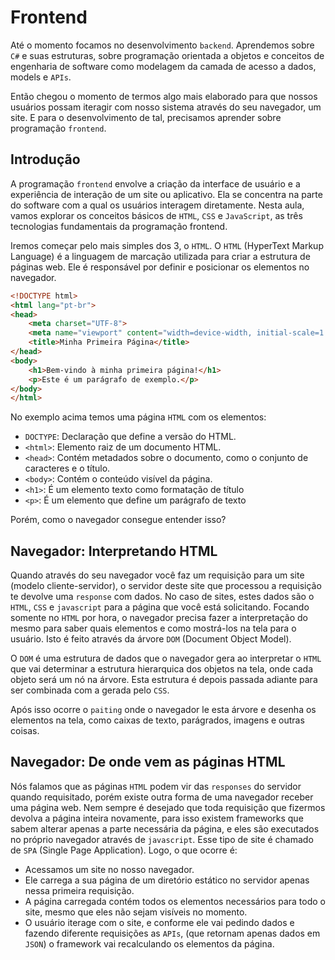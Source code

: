 # Frontend

Até o momento focamos no desenvolvimento `backend`. Aprendemos sobre `C#` e suas estruturas, sobre programação orientada a objetos e conceitos de engenharia de software como modelagem da camada de acesso a dados, models e `APIs`.

Então chegou o momento de termos algo mais elaborado para que nossos usuários possam iteragir com nosso sistema através do seu navegador, um site. E para o desenvolvimento de tal, precisamos aprender sobre programação `frontend`.

## Introdução

A programação `frontend` envolve a criação da interface de usuário e a experiência de interação de um site ou aplicativo. Ela se concentra na parte do software com a qual os usuários interagem diretamente. Nesta aula, vamos explorar os conceitos básicos de `HTML`, `CSS` e `JavaScript`, as três tecnologias fundamentais da programação frontend.

Iremos começar pelo mais simples dos 3, o `HTML`. O `HTML` (HyperText Markup Language) é a linguagem de marcação utilizada para criar a estrutura de páginas web. Ele é responsável por definir e posicionar os elementos no navegador.

```html
<!DOCTYPE html>
<html lang="pt-br">
<head>
    <meta charset="UTF-8">
    <meta name="viewport" content="width=device-width, initial-scale=1.0">
    <title>Minha Primeira Página</title>
</head>
<body>
    <h1>Bem-vindo à minha primeira página!</h1>
    <p>Este é um parágrafo de exemplo.</p>
</body>
</html>
```

No exemplo acima temos uma página `HTML` com os elementos:
- `DOCTYPE`: Declaração que define a versão do HTML.
- `<html>`: Elemento raiz de um documento HTML.
- `<head>`: Contém metadados sobre o documento, como o conjunto de caracteres e o título.
- `<body>`: Contém o conteúdo visível da página.
- `<h1>`: É um elemento texto como formatação de título
- `<p>`: É um elemento que define um parágrafo de texto

Porém, como o navegador consegue entender isso? 

## Navegador: Interpretando HTML

Quando através do seu navegador você faz um requisição para um site (modelo cliente-servidor), o servidor deste site que processou a requisição te devolve uma `response` com dados. No caso de sites, estes dados são o `HTML`, `CSS` e `javascript` para a página que você está solicitando. Focando somente no `HTML` por hora, o navegador precisa fazer a interpretação do mesmo para saber quais elementos e como mostrá-los na tela para o usuário. Isto é feito através da árvore `DOM` (Document Object Model).

O `DOM` é uma estrutura de dados que o navegador gera ao interpretar o `HTML` que vai determinar a estrutura hierarquica dos objetos na tela, onde cada objeto será um nó na árvore. Esta estrutura é depois passada adiante para ser combinada com a gerada pelo `CSS`.

Após isso ocorre o `paiting` onde o navegador le esta árvore e desenha os elementos na tela, como caixas de texto, parágrados, imagens e outras coisas.

## Navegador: De onde vem as páginas HTML

Nós falamos que as páginas `HTML` podem vir das `responses` do servidor quando requisitado, porém existe outra forma de uma navegador receber uma página web. Nem sempre é desejado que toda requisição que fizermos devolva a página inteira novamente, para isso existem frameworks que sabem alterar apenas a parte necessária da página, e eles são executados no próprio navegador através de `javascript`. Esse tipo de site é chamado de `SPA` (Single Page Application). Logo, o que ocorre é:
- Acessamos um site no nosso navegador.
- Ele carrega a sua página de um diretório estático no servidor apenas nessa primeira requisição.
- A página carregada contém todos os elementos necessários para todo o site, mesmo que eles não sejam visíveis no momento.
- O usuário iterage com o site, e conforme ele vai pedindo dados e fazendo diferente requisições as `APIs`, (que retornam apenas dados em `JSON`) o framework vai recalculando os elementos da página.